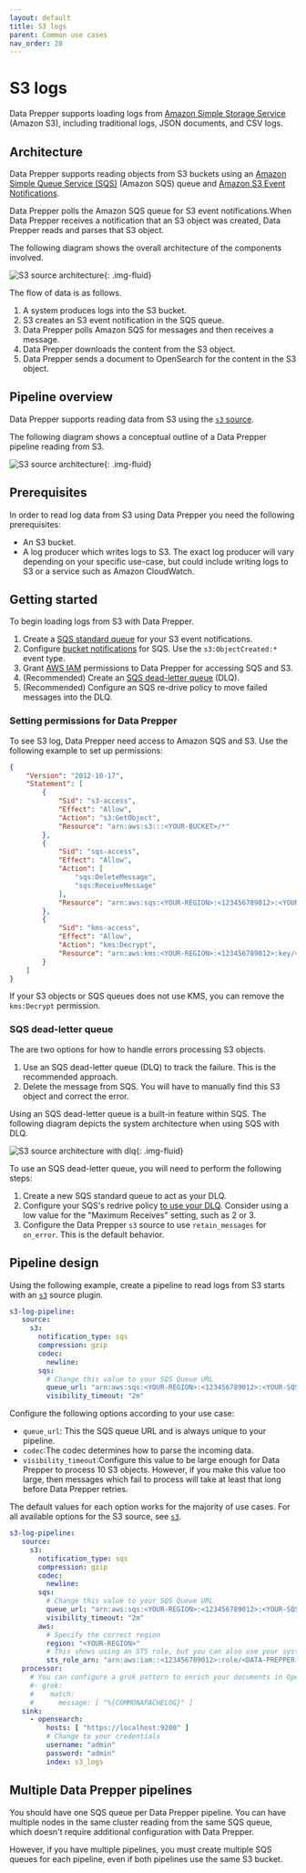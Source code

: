 ```yaml
---
layout: default
title: S3 logs
parent: Common use cases
nav_order: 20
---
```


# S3 logs

Data Prepper supports loading logs from [Amazon Simple Storage Service](https://aws.amazon.com/s3/) (Amazon S3), including traditional logs, JSON documents, and CSV logs.


## Architecture

Data Prepper supports reading objects from S3 buckets using an [Amazon Simple Queue Service (SQS)](https://aws.amazon.com/sqs/) (Amazon SQS) queue and [Amazon S3 Event Notifications](https://docs.aws.amazon.com/AmazonS3/latest/userguide/NotificationHowTo.html).

Data Prepper polls the Amazon SQS queue for S3 event notifications.When Data Prepper receives a notification that an S3 object was created, Data Prepper reads and parses that S3 object.

The following diagram shows the overall architecture of the components involved.

<img src="{{site.url}}{{site.baseurl}}/images/data-prepper/s3-source/s3-architecture.jpg" alt="S3 source architecture">{: .img-fluid}

The flow of data is as follows.

1. A system produces logs into the S3 bucket.
2. S3 creates an S3 event notification in the SQS queue.
3. Data Prepper polls Amazon SQS for messages and then receives a message.
4. Data Prepper downloads the content from the S3 object.
5. Data Prepper sends a document to OpenSearch for the content in the S3 object.


## Pipeline overview

Data Prepper supports reading data from S3 using the [`s3` source]({{site.url}}{{site.baseurl}}/data-prepper/pipelines/configuration/sources/s3/).

The following diagram shows a conceptual outline of a Data Prepper pipeline reading from S3.

<img src="{{site.url}}{{site.baseurl}}/images/data-prepper/s3-source/s3-pipeline.jpg" alt="S3 source architecture">{: .img-fluid}

## Prerequisites

In order to read log data from S3 using Data Prepper you need the following prerequisites: 

- An S3 bucket.
- A log producer which writes logs to S3. The exact log producer will vary depending on your specific use-case, but could include writing logs to S3 or a service such as Amazon CloudWatch.


## Getting started

To begin loading logs from S3 with Data Prepper.

1. Create a [SQS standard queue](https://docs.aws.amazon.com/AWSSimpleQueueService/latest/SQSDeveloperGuide/step-create-queue.html) for your S3 event notifications. 
2. Configure [bucket notifications](https://docs.aws.amazon.com/AmazonS3/latest/userguide/ways-to-add-notification-config-to-bucket.html) for SQS. Use the `s3:ObjectCreated:*` event type.
3. Grant [AWS IAM](https://docs.aws.amazon.com/IAM/latest/UserGuide/introduction.html) permissions to Data Prepper for accessing SQS and S3.
4. (Recommended) Create an [SQS dead-letter queue](https://docs.aws.amazon.com/AWSSimpleQueueService/latest/SQSDeveloperGuide/sqs-dead-letter-queues.html) (DLQ).
5. (Recommended) Configure an SQS re-drive policy to move failed messages into the DLQ.

### Setting permissions for Data Prepper

To see S3 log, Data Prepper need access to Amazon SQS and S3.
Use the following example to set up permissions:

```json
{
    "Version": "2012-10-17",
    "Statement": [
        {
            "Sid": "s3-access",
            "Effect": "Allow",
            "Action": "s3:GetObject",
            "Resource": "arn:aws:s3:::<YOUR-BUCKET>/*"
        },
        {
            "Sid": "sqs-access",
            "Effect": "Allow",
            "Action": [
                "sqs:DeleteMessage",
                "sqs:ReceiveMessage"
            ],
            "Resource": "arn:aws:sqs:<YOUR-REGION>:<123456789012>:<YOUR-SQS-QUEUE>"
        },
        {
            "Sid": "kms-access",
            "Effect": "Allow",
            "Action": "kms:Decrypt",
            "Resource": "arn:aws:kms:<YOUR-REGION>:<123456789012>:key/<YOUR-KMS-KEY>"
        }
    ]
}
```

If your S3 objects or SQS queues does not use KMS, you can remove the `kms:Decrypt` permission.

### SQS dead-letter queue

The are two options for how to handle errors processing S3 objects.

1. Use an SQS dead-letter queue (DLQ) to track the failure. This is the recommended approach.
2. Delete the message from SQS. You will have to manually find this S3 object and correct the error.

Using an SQS dead-letter queue is a built-in feature within SQS. 
The following diagram depicts the system architecture when using SQS with DLQ.

<img src="{{site.url}}{{site.baseurl}}/images/data-prepper/s3-source/s3-architecture-dlq.jpg" alt="S3 source architecture with dlq">{: .img-fluid}

To use an SQS dead-letter queue, you will need to perform the following steps:

1. Create a new SQS standard queue to act as your DLQ.
2. Configure your SQS's redrive policy [to use your DLQ](https://docs.aws.amazon.com/AWSSimpleQueueService/latest/SQSDeveloperGuide/sqs-configure-dead-letter-queue.html).  Consider using a low value for the "Maximum Receives" setting, such as 2 or 3.
3. Configure the Data Prepper `s3` source to use `retain_messages` for `on_error`. This is the default behavior.

## Pipeline design

Using the following example, create a pipeline to read logs from S3 starts with an [`s3`]({{site.url}}{{site.baseurl}}/data-prepper/pipelines/configuration/sources/s3/) source plugin.

```yaml
s3-log-pipeline:
   source:
     s3:
       notification_type: sqs
       compression: gzip
       codec:
         newline:
       sqs:
         # Change this value to your SQS Queue URL
         queue_url: "arn:aws:sqs:<YOUR-REGION>:<123456789012>:<YOUR-SQS-QUEUE>"
         visibility_timeout: "2m"
```

Configure the following options according to your use case:

* `queue_url`: This the SQS queue URL and is always unique to your pipeline.
* `codec`:The codec determines how to parse the incoming data.
* `visibility_timeout`:Configure this value to be large enough for Data Prepper to process 10 S3 objects. However, if you make this value too large, then messages which fail to process will take at least that long before Data Prepper retries.

The default values for each option works for the majority of use cases. For all available options for the S3 source, see [`s3`]({{site.url}}{{site.baseurl}}/data-prepper/pipelines/configuration/sources/s3/).

```yaml
s3-log-pipeline:
   source:
     s3:
       notification_type: sqs
       compression: gzip
       codec:
         newline:
       sqs:
         # Change this value to your SQS Queue URL
         queue_url: "arn:aws:sqs:<YOUR-REGION>:<123456789012>:<YOUR-SQS-QUEUE>"
         visibility_timeout: "2m"
       aws:
         # Specify the correct region
         region: "<YOUR-REGION>"
         # This shows using an STS role, but you can also use your system's default permissions.
         sts_role_arn: "arn:aws:iam::<123456789012>:role/<DATA-PREPPER-ROLE>"
   processor:
     # You can configure a grok pattern to enrich your documents in OpenSearch.
     #- grok:
     #    match:
     #      message: [ "%{COMMONAPACHELOG}" ]
   sink:
     - opensearch:
         hosts: [ "https://localhost:9200" ]
         # Change to your credentials
         username: "admin"
         password: "admin"
         index: s3_logs
```

## Multiple Data Prepper pipelines

You should have one SQS queue per Data Prepper pipeline. You can have multiple nodes in the same cluster reading from the same SQS queue, which doesn't require additional configuration with Data Prepper.

However, if you have multiple pipelines, you must create multiple SQS queues for each pipeline, even if both pipelines use the same S3 bucket.




